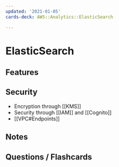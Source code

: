 ```yaml
---
updated: '2021-01-05'
cards-deck: AWS::Analytics::ElasticSearch

---
```


# ElasticSearch

## Features

## Security

- Encryption through [[KMS]]
- Security through [[IAM]] and [[Cognito]]
- [[VPC#Endpoints]]

## Notes

## Questions / Flashcards


